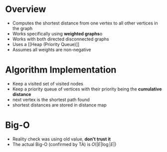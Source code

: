 # Overview
- Computes the shortest distance from one vertex to all other vertices in the graph
- Works specifically using **weighted graphs**o
- Works with both directed disconnected graphs
- Uses a [[Heap (Priority Queue)]]
- Assumes all weights are non-negative


# Algorithm Implementation
- Keep a visited set of visited nodes
- Keep a priority queue of vertices with their priority being the **cumulative distance**
- next vertex is the shortest path found
- shortest distances are stored in distance map


# Big-O
- Reality check was using old value, **don't trust it**
- The actual Big-O (confirmed by TA) is $O(|E| \log{|E|}$)
  
